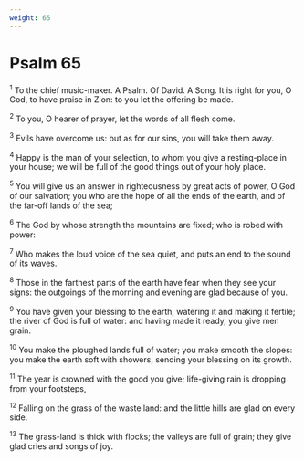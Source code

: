 ```yaml
---
weight: 65
---
```


# Psalm 65

<sup>1</sup> To the chief music-maker. A Psalm. Of David. A Song. It is right for you, O God, to have praise in Zion: to you let the offering be made. 

<sup>2</sup> To you, O hearer of prayer, let the words of all flesh come. 

<sup>3</sup> Evils have overcome us: but as for our sins, you will take them away. 

<sup>4</sup> Happy is the man of your selection, to whom you give a resting-place in your house; we will be full of the good things out of your holy place. 

<sup>5</sup> You will give us an answer in righteousness by great acts of power, O God of our salvation; you who are the hope of all the ends of the earth, and of the far-off lands of the sea; 

<sup>6</sup> The God by whose strength the mountains are fixed; who is robed with power: 

<sup>7</sup> Who makes the loud voice of the sea quiet, and puts an end to the sound of its waves. 

<sup>8</sup> Those in the farthest parts of the earth have fear when they see your signs: the outgoings of the morning and evening are glad because of you. 

<sup>9</sup> You have given your blessing to the earth, watering it and making it fertile; the river of God is full of water: and having made it ready, you give men grain. 

<sup>10</sup> You make the ploughed lands full of water; you make smooth the slopes: you make the earth soft with showers, sending your blessing on its growth. 

<sup>11</sup> The year is crowned with the good you give; life-giving rain is dropping from your footsteps, 

<sup>12</sup> Falling on the grass of the waste land: and the little hills are glad on every side. 

<sup>13</sup> The grass-land is thick with flocks; the valleys are full of grain; they give glad cries and songs of joy. 


